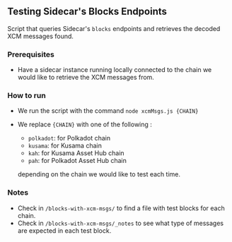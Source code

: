 ## Testing Sidecar's Blocks Endpoints
Script that queries Sidecar's `blocks` endpoints and retrieves the decoded XCM messages found.

### Prerequisites
- Have a sidecar instance running locally connected to the chain we would like to retrieve the XCM messages from.

### How to run
- We run the script with the command  `node xcmMsgs.js {CHAIN}`
- We replace `{CHAIN}` with one of the following :
    - `polkadot`: for Polkadot chain
    - `kusama`: for Kusama chain
    - `kah`: for Kusama Asset Hub chain
    - `pah`: for Polkadot Asset Hub chain

  depending on the chain we would like to test each time.

### Notes
- Check in `/blocks-with-xcm-msgs/` to find a file with test blocks for each chain.
- Check in `/blocks-with-xcm-msgs/_notes` to see what type of messages are expected in each test block.